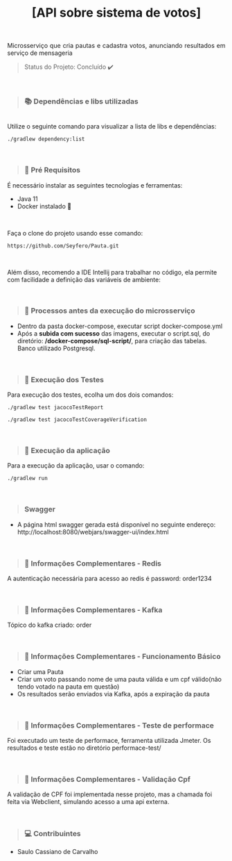 <h1 align="center"> [API sobre sistema de votos] </h1>

<br/>

<p align="justify">Microsserviço que cria pautas e cadastra votos, anunciando resultados em serviço de mensageria</p>

> Status do Projeto: Concluído ✔️

<br/>

> ### 📚 Dependências e libs utilizadas

<br/>
Utilize o seguinte comando para visualizar a lista de libs e dependências:
<br>

```
./gradlew dependency:list
```


<br/>

> ### 🚨 Pré Requisitos

É necessário instalar as seguintes tecnologias e ferramentas:
- Java 11
- Docker instalado 🐳 

<br/>

Faça o clone do projeto usando esse comando:

```
https://github.com/Seyfero/Pauta.git
```

<br/>

Além disso, recomendo a IDE Intellij para trabalhar no código, ela permite com facilidade a definição das variáveis de ambiente:

<br/>

> ### 🚨 Processos antes da execução do microsserviço

- Dentro da pasta docker-compose, executar script docker-compose.yml
- Após a **subida com sucesso** das imagens, executar o script.sql, do diretório:
  **/docker-compose/sql-script/**, para criação das tabelas. Banco utilizado Postgresql.

<br/>

> ### 🚨 Execução dos Testes

Para execução dos testes, ecolha um dos dois comandos:

```
./gradlew test jacocoTestReport
```

```
./gradlew test jacocoTestCoverageVerification
```

<br/>

> ### 🚨 Execução da aplicação

Para a execução da aplicação, usar o comando:

```
./gradlew run
```

<br/>

> ### Swagger
- A página html swagger gerada está disponível no seguinte endereço: http://localhost:8080/webjars/swagger-ui/index.html

<br/>


> ### 🚨 Informações Complementares - Redis

A autenticação necessária para acesso ao redis é password: order1234 

<br/>

> ### 🚨 Informações Complementares - Kafka

Tópico do kafka criado: order

<br/>

> ### 🚨 Informações Complementares - Funcionamento Básico

- Criar uma Pauta
- Criar um voto passando nome de uma pauta válida e um cpf válido(não tendo votado na pauta em questão)
- Os resultados serão enviados via Kafka, após a expiração da pauta

<br/>

> ### 🚨 Informações Complementares - Teste de performace

Foi executado um teste de performace, ferramenta utilizada Jmeter. Os resultados e teste
estão no diretório performace-test/

<br/>

> ### 🚨 Informações Complementares - Validação Cpf

A validação de CPF foi implementada nesse projeto, mas a chamada foi feita via 
Webclient, simulando acesso a uma api externa.

<br/>

> ### 💻 Contribuintes
- Saulo Cassiano de Carvalho